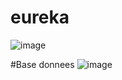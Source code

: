 # eureka 
![image](https://github.com/Mohamedelkahlaoui/ControleEureka/assets/110036016/885c75e6-79c6-49d5-aa1e-52a90a443295)

#Base donnees
![image](https://github.com/Mohamedelkahlaoui/ControleEureka/assets/110036016/a1e15b1b-700d-4491-a471-8d7ed9285436)

